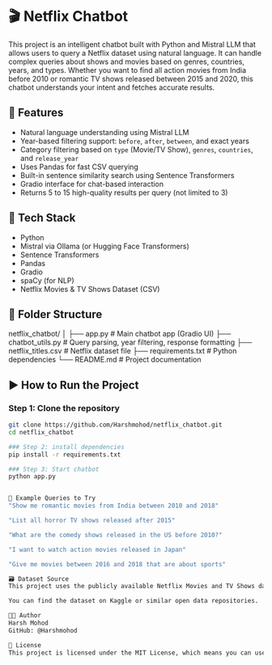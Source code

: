 # 🎬 Netflix Chatbot

This project is an intelligent chatbot built with Python and Mistral LLM that allows users to query a Netflix dataset using natural language. It can handle complex queries about shows and movies based on genres, countries, years, and types. Whether you want to find all action movies from India before 2010 or romantic TV shows released between 2015 and 2020, this chatbot understands your intent and fetches accurate results.

## 🚀 Features

- Natural language understanding using Mistral LLM
- Year-based filtering support: `before`, `after`, `between`, and exact years
- Category filtering based on `type` (Movie/TV Show), `genres`, `countries`, and `release_year`
- Uses Pandas for fast CSV querying
- Built-in sentence similarity search using Sentence Transformers
- Gradio interface for chat-based interaction
- Returns 5 to 15 high-quality results per query (not limited to 3)

## 🔧 Tech Stack

- Python
- Mistral via Ollama (or Hugging Face Transformers)
- Sentence Transformers
- Pandas
- Gradio
- spaCy (for NLP)
- Netflix Movies & TV Shows Dataset (CSV)

## 📂 Folder Structure

netflix_chatbot/
│
├── app.py # Main chatbot app (Gradio UI)
├── chatbot_utils.py # Query parsing, year filtering, response formatting
├── netflix_titles.csv # Netflix dataset file
├── requirements.txt # Python dependencies
└── README.md # Project documentation



## ▶️ How to Run the Project

### Step 1: Clone the repository

```bash
git clone https://github.com/Harshmohod/netflix_chatbot.git
cd netflix_chatbot

### Step 2: install dependencies
pip install -r requirements.txt

### Step 3: Start chatbot
python app.py


🧪 Example Queries to Try
"Show me romantic movies from India between 2010 and 2018"

"List all horror TV shows released after 2015"

"What are the comedy shows released in the US before 2010?"

"I want to watch action movies released in Japan"

"Give me movies between 2016 and 2018 that are about sports"

🗃 Dataset Source
This project uses the publicly available Netflix Movies and TV Shows dataset which includes fields like title, description, type, country, genre, and release year.

You can find the dataset on Kaggle or similar open data repositories.

👨‍💻 Author
Harsh Mohod
GitHub: @Harshmohod

📜 License
This project is licensed under the MIT License, which means you can use, modify, and distribute it freely for both personal and commercial use, with proper attribution.
